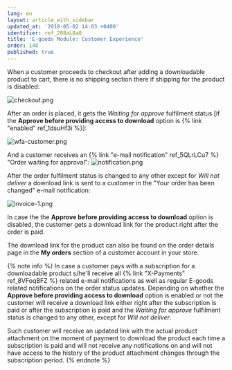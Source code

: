```yaml
---
lang: en
layout: article_with_sidebar
updated_at: '2018-05-02 14:03 +0400'
identifier: ref_208aL8a0
title: 'E-goods Module: Customer Experience'
order: 140
published: true
---
```

When a customer proceeds to checkout after adding a downloadable product to cart, there is no shipping section there if shipping for the product is disabled:

![checkout.png]({{site.baseurl}}/attachments/ref_208aL8a0/checkout.png)

After an order is placed, it gets the _Waiting for approve_ fulfilment status [if the **Approve before providing access to download** option is {% link "enabled" ref_1dsuHf3i %}]: 

![wfa-customer.png]({{site.baseurl}}/attachments/ref_208aL8a0/wfa-customer.png)

And a customer receives an {% link "e-mail notification" ref_5QLrLCu7 %} "Order waiting for approval":
![notification.png]({{site.baseurl}}/attachments/ref_208aL8a0/notification.png)

After the order fulfilment status is changed to any other except for _Will not deliver_ a download link is sent to a customer in the "Your order has been changed" e-mail notification:

![invoice-1.png]({{site.baseurl}}/attachments/ref_208aL8a0/invoice-1.png)

In case the the **Approve before providing access to download** option is disabled, the customer gets a download link for the product right after the order is paid.

The download link for the product can also be found on the order details page in the **My orders** section of a customer account in your store.

{% note info %}
In case a customer pays with a subscription for a downloadable product s/he'll receive all {% link "X-Payments" ref_8VFoqBFZ %} related e-mail notifications as well as regular E-goods related notifications on the order status updates. Depending on whether the **Approve before providing access to download** option is enabled or not the customer will receive a download link either right after the subscription is paid or after the subscription is paid and the _Waiting for approve_ fulfilment status is changed to any other, except for _Will not deliver_.

Such customer will receive an updated link with the actual product attachment on the moment of payment to download the product each time a subscription is paid and will not receive any notifications on and will not have access to the history of the product attachment changes through the subscription period.
{% endnote %}
